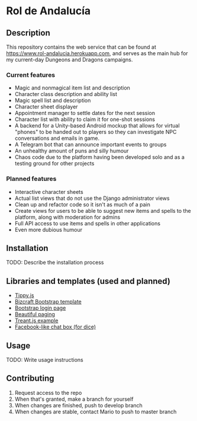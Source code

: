 # Rol de Andalucía

## Description

This repository contains the web service that can be found at https://www.rol-andalucia.herokuapp.com, and serves as the main hub for my current-day Dungeons and Dragons campaigns.

### Current features

- Magic and nonmagical item list and description
- Character class description and ability list
- Magic spell list and description 
- Character sheet displayer
- Appointment manager to settle dates for the next session
- Character list with ability to claim it for one-shot sessions
- A backend for a Unity-based Android mockup that allows for virtual "phones" to be handed out to players so they can investigate NPC conversations and emails in game.
- A Telegram bot that can announce important events to groups
- An unhealthy amount of puns and silly humour
- Chaos code due to the platform having been developed solo and as a testing ground for other projects

### Planned features

- Interactive character sheets
- Actual list views that do not use the Django administrator views
- Clean up and refactor code so it isn't as much of a pain
- Create views for users to be able to suggest new items and spells to the platform, along with moderation for admins
- Full API access to use items and spells in other applications
- Even more dubious humour

## Installation

TODO: Describe the installation process

## Libraries and templates (used and planned)

- [Tippy.js](https://atomiks.github.io/tippyjs)
- [Bizcraft Bootstrap template](https://themefisher.com/products/bizcraft-multipurpose-business-template/)
- [Bootstrap login page](https://startbootstrap.com/snippets/sign-in-split/)
- [Beautiful paging](https://codepen.io/miaoduanwang/pen/myamxx)
- [Treant.js example](https://codepen.io/shoyan/pen/qNOMoN)
- [Facebook-like chat box (for dice)](https://codepen.io/anwar0x09/pen/OaQdNY)

## Usage

TODO: Write usage instructions

## Contributing

1. Request access to the repo
2. When that's granted, make a branch for yourself
3. When changes are finished, push to develop branch
4. When changes are stable, contact Mario to push to master branch
